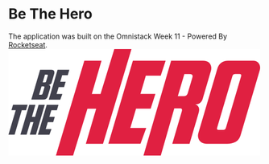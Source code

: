 # Be The Hero
The application was built on the Omnistack Week 11 - Powered By [Rocketseat](https://github.com/Rocketseat).  
![BeTheHero](https://github.com/lewissantos/be-the-hero/blob/master/frontend/src/assets/logo.svg)
